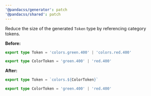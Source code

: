 ```yaml
---
'@pandacss/generator': patch
'@pandacss/shared': patch
---
```


Reduce the size of the generated `Token` type by referencing category tokens.

**Before:**

```ts
export type Token = 'colors.green.400' | 'colors.red.400'

export type ColorToken = 'green.400' | 'red.400'
```

**After:**

```ts
export type Token = `colors.${ColorToken}`

export type ColorToken = 'green.400' | 'red.400'
```
